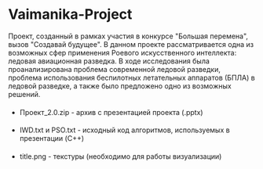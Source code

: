 # Vaimanika-Project
Проект, созданный в рамках участия в конкурсе "Большая перемена", вызов "Создавай будущее". В данном проекте рассматривается одна из возможных сфер применения Роевого искусственного интеллекта: ледовая авиационная разведка. В ходе исследования была проанализирована проблема современной ледовой разведки, проблема использования беспилотных летательных аппаратов (БПЛА) в ледовой разведке, а также было предложено одно из возможных решений.
####
- Проект_2.0.zip - архив с презентацией проекта (.pptx)
####
- IWD.txt и PSO.txt - исходный код алгоритмов, используемых в презентации (C++)
####
- title.png - текстуры (необходимо для работы визуализации)
